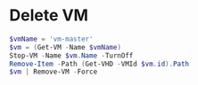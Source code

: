 # Delete VM

```powershell
$vmName = 'vm-master'
$vm = (Get-VM -Name $vmName)
Stop-VM -Name $vm.Name -TurnOff
Remove-Item -Path (Get-VHD -VMId $vm.id).Path
$vm | Remove-VM -Force
```
